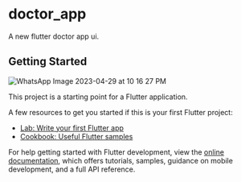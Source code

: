 # doctor_app

A new flutter doctor app ui.

## Getting Started

![WhatsApp Image 2023-04-29 at 10 16 27 PM](https://user-images.githubusercontent.com/99969869/235315428-6f0547df-77eb-4dbc-8ce4-d132b30069eb.jpeg)

This project is a starting point for a Flutter application.

A few resources to get you started if this is your first Flutter project:

- [Lab: Write your first Flutter app](https://docs.flutter.dev/get-started/codelab)
- [Cookbook: Useful Flutter samples](https://docs.flutter.dev/cookbook)

For help getting started with Flutter development, view the
[online documentation](https://docs.flutter.dev/), which offers tutorials,
samples, guidance on mobile development, and a full API reference.
